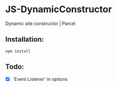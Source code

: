 # JS-DynamicConstructor
Dynamic site constructor | Parcel

## Installation:

```
npm install
```

## Todo:

- [x] 'Event Listener' in options
